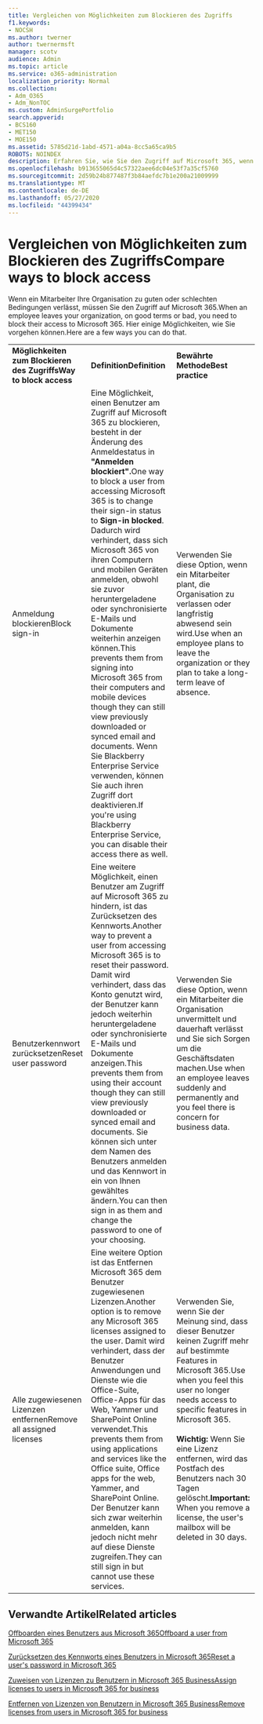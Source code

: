 ```yaml
---
title: Vergleichen von Möglichkeiten zum Blockieren des Zugriffs
f1.keywords:
- NOCSH
ms.author: twerner
author: twernermsft
manager: scotv
audience: Admin
ms.topic: article
ms.service: o365-administration
localization_priority: Normal
ms.collection:
- Adm_O365
- Adm_NonTOC
ms.custom: AdminSurgePortfolio
search.appverid:
- BCS160
- MET150
- MOE150
ms.assetid: 5785d21d-1abd-4571-a04a-8cc5a65ca9b5
ROBOTS: NOINDEX
description: Erfahren Sie, wie Sie den Zugriff auf Microsoft 365, wenn ein Mitarbeiter Ihre Organisation verlässt.
ms.openlocfilehash: b913655065d4c57322aee6dc04e53f7a35cf5760
ms.sourcegitcommit: 2d59b24b877487f3b84aefdc7b1e200a21009999
ms.translationtype: MT
ms.contentlocale: de-DE
ms.lasthandoff: 05/27/2020
ms.locfileid: "44399434"
---
```

# <a name="compare-ways-to-block-access"></a><span data-ttu-id="d08a4-103">Vergleichen von Möglichkeiten zum Blockieren des Zugriffs</span><span class="sxs-lookup"><span data-stu-id="d08a4-103">Compare ways to block access</span></span>

<span data-ttu-id="d08a4-104">Wenn ein Mitarbeiter Ihre Organisation zu guten oder schlechten Bedingungen verlässt, müssen Sie den Zugriff auf Microsoft 365.</span><span class="sxs-lookup"><span data-stu-id="d08a4-104">When an employee leaves your organization, on good terms or bad, you need to block their access to Microsoft 365.</span></span> <span data-ttu-id="d08a4-105">Hier einige Möglichkeiten, wie Sie vorgehen können.</span><span class="sxs-lookup"><span data-stu-id="d08a4-105">Here are a few ways you can do that.</span></span>
  
||||
|:-----|:-----|:-----|
|<span data-ttu-id="d08a4-106">**Möglichkeiten zum Blockieren des Zugriffs**</span><span class="sxs-lookup"><span data-stu-id="d08a4-106">**Way to block access**</span></span> <br/> |<span data-ttu-id="d08a4-107">**Definition**</span><span class="sxs-lookup"><span data-stu-id="d08a4-107">**Definition**</span></span> <br/> |<span data-ttu-id="d08a4-108">**Bewährte Methode**</span><span class="sxs-lookup"><span data-stu-id="d08a4-108">**Best practice**</span></span> <br/> |
|<span data-ttu-id="d08a4-109">Anmeldung blockieren</span><span class="sxs-lookup"><span data-stu-id="d08a4-109">Block sign-in</span></span>  <br/> |<span data-ttu-id="d08a4-110">Eine Möglichkeit, einen Benutzer am Zugriff auf Microsoft 365 zu blockieren, besteht in der Änderung des Anmeldestatus in **"Anmelden blockiert".**</span><span class="sxs-lookup"><span data-stu-id="d08a4-110">One way to block a user from accessing Microsoft 365 is to change their sign-in status to **Sign-in blocked**.</span></span> <span data-ttu-id="d08a4-111">Dadurch wird verhindert, dass sich Microsoft 365 von ihren Computern und mobilen Geräten anmelden, obwohl sie zuvor heruntergeladene oder synchronisierte E-Mails und Dokumente weiterhin anzeigen können.</span><span class="sxs-lookup"><span data-stu-id="d08a4-111">This prevents them from signing into Microsoft 365 from their computers and mobile devices though they can still view previously downloaded or synced email and documents.</span></span> <span data-ttu-id="d08a4-112">Wenn Sie Blackberry Enterprise Service verwenden, können Sie auch ihren Zugriff dort deaktivieren.</span><span class="sxs-lookup"><span data-stu-id="d08a4-112">If you're using Blackberry Enterprise Service, you can disable their access there as well.</span></span>  <br/> |<span data-ttu-id="d08a4-113">Verwenden Sie diese Option, wenn ein Mitarbeiter plant, die Organisation zu verlassen oder langfristig abwesend sein wird.</span><span class="sxs-lookup"><span data-stu-id="d08a4-113">Use when an employee plans to leave the organization or they plan to take a long-term leave of absence.</span></span>  <br/> |
|<span data-ttu-id="d08a4-114">Benutzerkennwort zurücksetzen</span><span class="sxs-lookup"><span data-stu-id="d08a4-114">Reset user password</span></span>  <br/> |<span data-ttu-id="d08a4-115">Eine weitere Möglichkeit, einen Benutzer am Zugriff auf Microsoft 365 zu hindern, ist das Zurücksetzen des Kennworts.</span><span class="sxs-lookup"><span data-stu-id="d08a4-115">Another way to prevent a user from accessing Microsoft 365 is to reset their password.</span></span> <span data-ttu-id="d08a4-116">Damit wird verhindert, dass das Konto genutzt wird, der Benutzer kann jedoch weiterhin heruntergeladene oder synchronisierte E-Mails und Dokumente anzeigen.</span><span class="sxs-lookup"><span data-stu-id="d08a4-116">This prevents them from using their account though they can still view previously downloaded or synced email and documents.</span></span> <span data-ttu-id="d08a4-117">Sie können sich unter dem Namen des Benutzers anmelden und das Kennwort in ein von Ihnen gewähltes ändern.</span><span class="sxs-lookup"><span data-stu-id="d08a4-117">You can then sign in as them and change the password to one of your choosing.</span></span>  <br/> |<span data-ttu-id="d08a4-118">Verwenden Sie diese Option, wenn ein Mitarbeiter die Organisation unvermittelt und dauerhaft verlässt und Sie sich Sorgen um die Geschäftsdaten machen.</span><span class="sxs-lookup"><span data-stu-id="d08a4-118">Use when an employee leaves suddenly and permanently and you feel there is concern for business data.</span></span>  <br/> |
|<span data-ttu-id="d08a4-119">Alle zugewiesenen Lizenzen entfernen</span><span class="sxs-lookup"><span data-stu-id="d08a4-119">Remove all assigned licenses</span></span>  <br/> |<span data-ttu-id="d08a4-120">Eine weitere Option ist das Entfernen Microsoft 365 dem Benutzer zugewiesenen Lizenzen.</span><span class="sxs-lookup"><span data-stu-id="d08a4-120">Another option is to remove any Microsoft 365 licenses assigned to the user.</span></span> <span data-ttu-id="d08a4-121">Damit wird verhindert, dass der Benutzer Anwendungen und Dienste wie die Office-Suite, Office-Apps für das Web, Yammer und SharePoint Online verwendet.</span><span class="sxs-lookup"><span data-stu-id="d08a4-121">This prevents them from using applications and services like the Office suite, Office apps for the web, Yammer, and SharePoint Online.</span></span> <span data-ttu-id="d08a4-122">Der Benutzer kann sich zwar weiterhin anmelden, kann jedoch nicht mehr auf diese Dienste zugreifen.</span><span class="sxs-lookup"><span data-stu-id="d08a4-122">They can still sign in but cannot use these services.</span></span>  <br/> |<span data-ttu-id="d08a4-123">Verwenden Sie, wenn Sie der Meinung sind, dass dieser Benutzer keinen Zugriff mehr auf bestimmte Features in Microsoft 365.</span><span class="sxs-lookup"><span data-stu-id="d08a4-123">Use when you feel this user no longer needs access to specific features in Microsoft 365.</span></span>  <br/> <br> <span data-ttu-id="d08a4-124">**Wichtig:** Wenn Sie eine Lizenz entfernen, wird das Postfach des Benutzers nach 30 Tagen gelöscht.</span><span class="sxs-lookup"><span data-stu-id="d08a4-124">**Important:** When you remove a license, the user's mailbox will be deleted in 30 days.</span></span>
   
## <a name="related-articles"></a><span data-ttu-id="d08a4-125">Verwandte Artikel</span><span class="sxs-lookup"><span data-stu-id="d08a4-125">Related articles</span></span>

[<span data-ttu-id="d08a4-126">Offboarden eines Benutzers aus Microsoft 365</span><span class="sxs-lookup"><span data-stu-id="d08a4-126">Offboard a user from Microsoft 365</span></span>](../add-users/remove-former-employee.md)
    
[<span data-ttu-id="d08a4-127">Zurücksetzen des Kennworts eines Benutzers in Microsoft 365</span><span class="sxs-lookup"><span data-stu-id="d08a4-127">Reset a user's password in Microsoft 365</span></span>](../add-users/reset-passwords.md)
    
[<span data-ttu-id="d08a4-128">Zuweisen von Lizenzen zu Benutzern in Microsoft 365 Business</span><span class="sxs-lookup"><span data-stu-id="d08a4-128">Assign licenses to users in Microsoft 365 for business</span></span>](../manage/assign-licenses-to-users.md)
    
[<span data-ttu-id="d08a4-129">Entfernen von Lizenzen von Benutzern in Microsoft 365 Business</span><span class="sxs-lookup"><span data-stu-id="d08a4-129">Remove licenses from users in Microsoft 365 for business</span></span>](../manage/remove-licenses-from-users.md)
    

